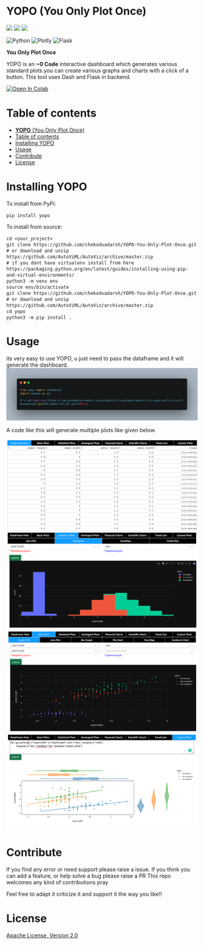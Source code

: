 # **YOPO** (You Only Plot Once)
![](https://img.shields.io/github/license/chekoduadarsh/YOPO-You-Only-Plot-Once)
![](https://img.shields.io/github/issues/chekoduadarsh/YOPO-You-Only-Plot-Once)
![](https://img.shields.io/github/last-commit/chekoduadarsh/YOPO-You-Only-Plot-Once)


![Python](https://img.shields.io/badge/python-3670A0?style=for-the-badge&logo=python&logoColor=ffdd54)
![Plotly](https://img.shields.io/badge/Plotly-%233F4F75.svg?style=for-the-badge&logo=plotly&logoColor=white)
![Flask](https://img.shields.io/badge/flask-%23000.svg?style=for-the-badge&logo=flask&logoColor=white)

**You Only Plot Once**

YOPO is an **~0 Code** interactive dashboard which generates various standard plots.you can create various graphs and charts with a click of a button. This tool uses Dash and Flask in backend.


[![Open In Colab](https://colab.research.google.com/assets/colab-badge.svg)](https://colab.research.google.com/github/chekoduadarsh/YOPO-You-Only-Plot-Once/blob/master/example.ipynb)


# Table of contents
- [**YOPO** (You Only Plot Once)](#yopo-you-only-plot-once)
- [Table of contents](#table-of-contents)
- [Installing YOPO](#installing-yopo)
- [Usage](#usage)
- [Contribute](#contribute)
- [License](#license)

# Installing YOPO

To install from PyPi:

```shell
pip install yopo
```

To install from source:

```shell
cd <your_project>
git clone https://github.com/chekoduadarsh/YOPO-You-Only-Plot-Once.git
# or download and unzip https://github.com/AutoViML/AutoViz/archive/master.zip
# if you dont have virtualenv install from here https://packaging.python.org/en/latest/guides/installing-using-pip-and-virtual-environments/
python3 -m venv env
source env/bin/activate
git clone https://github.com/chekoduadarsh/YOPO-You-Only-Plot-Once.git
# or download and unzip https://github.com/AutoViML/AutoViz/archive/master.zip
cd yopo
python3 -m pip install .
```

# Usage

its very easy to use YOPO, u just need to pass the dataframe and it will generate the dashboard. 
![](https://raw.githubusercontent.com/chekoduadarsh/YOPO-You-Only-Plot-Once/master/media/sample_iris_code.png)

A code like this will generate multiple plots like given below.

![](https://raw.githubusercontent.com/chekoduadarsh/YOPO-You-Only-Plot-Once/master/media/sample_dataframe.png)
![](https://raw.githubusercontent.com/chekoduadarsh/YOPO-You-Only-Plot-Once/master/media/sample_histogram.png)
![](https://raw.githubusercontent.com/chekoduadarsh/YOPO-You-Only-Plot-Once/master/media/sample_scatterplot.png)
![](https://raw.githubusercontent.com/chekoduadarsh/YOPO-You-Only-Plot-Once/master/media/sample_custom.png)



# Contribute

If you find any error or need support please raise a issue. If you think you can add a feature, or help solve a bug please raise a PR
This repo welcomes any kind of contributions pray

Feel free to adapt it criticize it and support it the way you like!!

# License

[Apache License, Version 2.0](https://github.com/chekoduadarsh/YOPO-You-Only-Plot-Once/blob/master/LICENSE.txt)